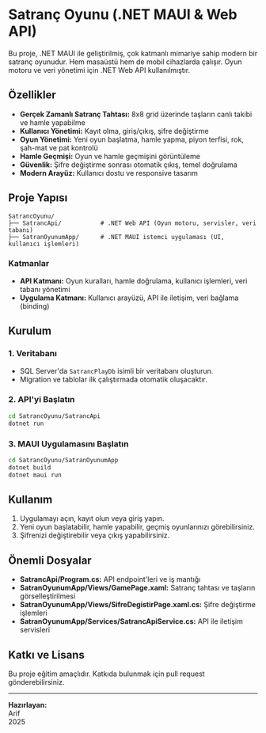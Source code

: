 # Satranç Oyunu (.NET MAUI & Web API)

Bu proje, .NET MAUI ile geliştirilmiş, çok katmanlı mimariye sahip modern bir satranç oyunudur. Hem masaüstü hem de mobil cihazlarda çalışır. Oyun motoru ve veri yönetimi için .NET Web API kullanılmıştır.

## Özellikler

- **Gerçek Zamanlı Satranç Tahtası:** 8x8 grid üzerinde taşların canlı takibi ve hamle yapabilme
- **Kullanıcı Yönetimi:** Kayıt olma, giriş/çıkış, şifre değiştirme
- **Oyun Yönetimi:** Yeni oyun başlatma, hamle yapma, piyon terfisi, rok, şah-mat ve pat kontrolü
- **Hamle Geçmişi:** Oyun ve hamle geçmişini görüntüleme
- **Güvenlik:** Şifre değiştirme sonrası otomatik çıkış, temel doğrulama
- **Modern Arayüz:** Kullanıcı dostu ve responsive tasarım

## Proje Yapısı

```
SatrancOyunu/
├── SatrancApi/           # .NET Web API (Oyun motoru, servisler, veri tabanı)
├── SatranOyunumApp/      # .NET MAUI istemci uygulaması (UI, kullanıcı işlemleri)
```

### Katmanlar

- **API Katmanı:** Oyun kuralları, hamle doğrulama, kullanıcı işlemleri, veri tabanı yönetimi
- **Uygulama Katmanı:** Kullanıcı arayüzü, API ile iletişim, veri bağlama (binding)

## Kurulum

### 1. Veritabanı

- SQL Server'da `SatrancPlayDb` isimli bir veritabanı oluşturun.
- Migration ve tablolar ilk çalıştırmada otomatik oluşacaktır.

### 2. API'yi Başlatın

```bash
cd SatrancOyunu/SatrancApi
dotnet run
```

### 3. MAUI Uygulamasını Başlatın

```bash
cd SatrancOyunu/SatranOyunumApp
dotnet build
dotnet maui run
```

## Kullanım

1. Uygulamayı açın, kayıt olun veya giriş yapın.
2. Yeni oyun başlatabilir, hamle yapabilir, geçmiş oyunlarınızı görebilirsiniz.
3. Şifrenizi değiştirebilir veya çıkış yapabilirsiniz.

## Önemli Dosyalar

- **SatrancApi/Program.cs:** API endpoint'leri ve iş mantığı
- **SatranOyunumApp/Views/GamePage.xaml:** Satranç tahtası ve taşların görselleştirilmesi
- **SatranOyunumApp/Views/SifreDegistirPage.xaml.cs:** Şifre değiştirme işlemleri
- **SatranOyunumApp/Services/SatrancApiService.cs:** API ile iletişim servisleri

## Katkı ve Lisans

Bu proje eğitim amaçlıdır. Katkıda bulunmak için pull request gönderebilirsiniz.

---

**Hazırlayan:**  
Arif  
2025
